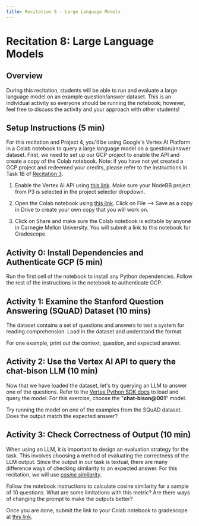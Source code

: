 ```yaml
---
title: Recitation 8 - Large Language Models
---
```

# Recitation 8: Large Language Models

## Overview 

During this recitation, students will be able to run and evaluate a large language model on an example question/answer dataset. This is an individual activity so everyone should be running the notebook; however, feel free to discuss the activity and your approach with other students!

## Setup Instructions (5 min)
For this recitation and Project 4, you'll be using Google's Vertex AI Platform in a Colab notebook to query a large language model on a question/answer dataset. First, we need to set up our GCP project to enable the API and create a copy of the Colab notebook.
Note: if you have not yet created a GCP project and redeemed your credits, please refer to the instructions in Task 1B of [Recitation 3](https://cmu-313.github.io/recitations/reci3-deployment/). 

1.  Enable the Vertex AI API using [this link](https://console.cloud.google.com/flows/enableapi?apiid=aiplatform.googleapis.com). Make sure your NodeBB project from P3 is selected in the project selector dropdown.
    
2.  Open the Colab notebook using [this link](https://colab.research.google.com/drive/1bgO0xIj1QMWKOHru6viSknJGCFu9Dnkd?usp=sharing). Click on File --> Save as a copy in Drive to create your own copy that you will work on.
    
3.  Click on Share and make sure the Colab notebook is editable by anyone in Carnegie Mellon University. You will submit a link to this notebook for Gradescope.

## Activity 0: Install Dependencies and Authenticate GCP (5 min)

Run the first cell of the notebook to install any Python dependencies. Follow the rest of the instructions in the notebook to authenticate GCP.

## Activity 1: Examine the Stanford Question Answering (SQuAD) Dataset (10 mins)

The dataset contains a set of questions and answers to test a system for reading comprehension. Load in the dataset and understand the format.

For one example, print out the context, question, and expected answer.

## Activity 2: Use the Vertex AI API to query the chat-bison LLM (10 min)

Now that we have loaded the dataset, let's try querying an LLM to answer one of the questions. Refer to the [Vertex Python SDK docs](https://cloud.google.com/vertex-ai/docs/generative-ai/chat/test-chat-prompts#chat-query-python_vertex_ai_sdk) to load and query the model. For this exercise, choose the "**chat-bison@001**" model. 

Try running the model on one of the examples from the SQuAD dataset. Does the output match the expected answer?

## Activity 3: Check Correctness of Output (10 min)

When using an LLM, it is important to design an evaluation strategy for the task. This involves choosing a method of evaluating the correctness of the LLM output. Since the output in our task is textual, there are many difference ways of checking similarity to an expected answer. For this recitation,
we will use [_cosine similarity_](https://en.wikipedia.org/wiki/Cosine_similarity). 

Follow the notebook instructions to calculate cosine similarity for a sample of 10 questions. What are some limitations with this metric? Are there ways of changing the prompt to make the outputs better?

Once you are done, submit the link to your Colab notebook to gradescope at [this link](https://www.gradescope.com/courses/583198/assignments/3599220/).
